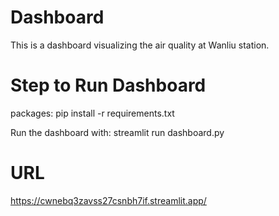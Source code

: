 # Dashboard
This is a dashboard visualizing the air quality at Wanliu station.

# Step to Run Dashboard
packages: pip install -r requirements.txt

Run the dashboard with: streamlit run dashboard.py

# URL
https://cwnebq3zavss27csnbh7if.streamlit.app/
